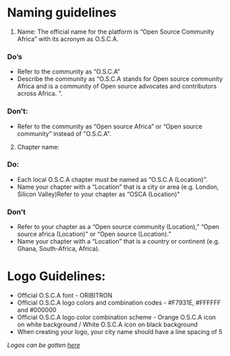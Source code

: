 # Naming guidelines

1. Name: The official name for the platform is “Open Source Community Africa” with its acronym as O.S.C.A.

### Do’s
* Refer to the community as “O.S.C.A”
* Describe the community as “O.S.C.A stands for Open source community Africa and is a community of Open source advocates and contributors across Africa. ”.

### Don’t: 
* Refer to the community as “Open source Africa” or “Open source community” instead of "O.S.C.A".


2. Chapter name:
### Do:
* Each local O.S.C.A chapter must be named as “O.S.C.A (Location)”.
* Name your chapter with a “Location” that is a city or area (e.g. London, Silicon Valley)Refer to your chapter as “OSCA (Location)"

### Don’t
* Refer to your chapter as a “Open source community (Location),” “Open source africa (Location)" or “Open source (Location).”
* Name your chapter with a “Location” that is a country or continent (e.g. Ghana, South-Africa, Africa).

# Logo Guidelines:
* Official O.S.C.A font - ORIBITRON
* Official O.S.C.A logo colors and combination codes - #F7931E, #FFFFFF and #000000
* Official O.S.C.A logo color combination scheme - Orange O.S.C.A icon on white background /  White O.S.C.A icon on black background
* When creating your logo, your city name should have a line spacing of 5

_Logos can be gotten [here](https://raw.githubusercontent.com/oscommunityafrica/docs/master/logo/osca.png)_


